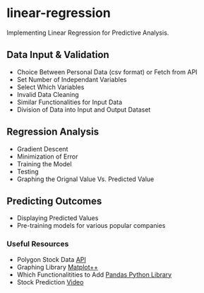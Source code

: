 # linear-regression
Implementing Linear Regression for Predictive Analysis. 

## Data Input & Validation
- Choice Between Personal Data (csv format) or Fetch from API
- Set Number of Independant Variables
- Select Which Variables
- Invalid Data Cleaning
- Similar Functionalities for Input Data
- Division of Data into Input and Output Dataset

## Regression Analysis
- Gradient Descent 
- Minimization of Error
- Training the Model
- Testing
- Graphing the Orignal Value Vs. Predicted Value

## Predicting Outcomes
- Displaying Predicted Values
- Pre-training models for various popular companies

### Useful Resources
- Polygon Stock Data [API](https://polygon.io/)
- Graphing Library [Matplot++](https://alandefreitas.github.io/matplotplusplus/)
- Which Functionalitities to Add [Pandas Python Library](https://pandas.pydata.org/docs/user_guide/index.html)
- Stock Prediction [Video](https://youtu.be/vuKfuDJQUJk?si=BGrvdMNus1WS_UvA)
